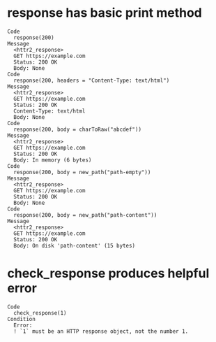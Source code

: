 # response has basic print method

    Code
      response(200)
    Message
      <httr2_response>
      GET https://example.com
      Status: 200 OK
      Body: None
    Code
      response(200, headers = "Content-Type: text/html")
    Message
      <httr2_response>
      GET https://example.com
      Status: 200 OK
      Content-Type: text/html
      Body: None
    Code
      response(200, body = charToRaw("abcdef"))
    Message
      <httr2_response>
      GET https://example.com
      Status: 200 OK
      Body: In memory (6 bytes)
    Code
      response(200, body = new_path("path-empty"))
    Message
      <httr2_response>
      GET https://example.com
      Status: 200 OK
      Body: None
    Code
      response(200, body = new_path("path-content"))
    Message
      <httr2_response>
      GET https://example.com
      Status: 200 OK
      Body: On disk 'path-content' (15 bytes)

# check_response produces helpful error

    Code
      check_response(1)
    Condition
      Error:
      ! `1` must be an HTTP response object, not the number 1.

